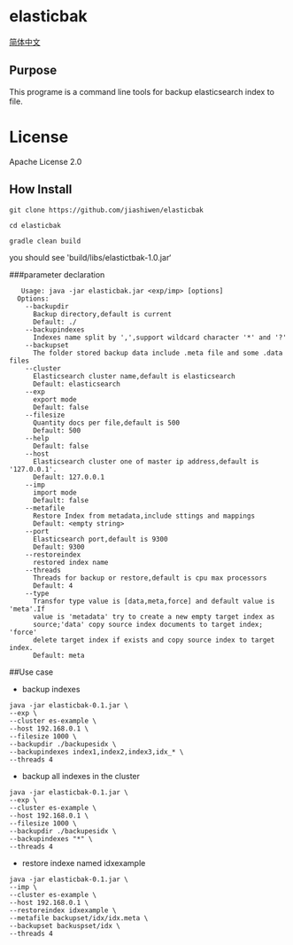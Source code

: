 # elasticbak

[简体中文](README_cn.md)

## Purpose

This programe is a command line tools for backup elasticsearch index to file.

# License

Apache License 2.0


## How Install


```
git clone https://github.com/jiashiwen/elasticbak 
```
```
cd elasticbak
```
```
gradle clean build
```

you should see 'build/libs/elastictbak-1.0.jar‘





###parameter declaration
```
   Usage: java -jar elasticbak.jar <exp/imp> [options] 
  Options:
    --backupdir
      Backup directory,default is current 
      Default: ./
    --backupindexes
      Indexes name split by ',',support wildcard character '*' and '?'
    --backupset
      The folder stored backup data include .meta file and some .data files 
    --cluster
      Elasticsearch cluster name,default is elasticsearch 
      Default: elasticsearch
    --exp
      export mode 
      Default: false
    --filesize
      Quantity docs per file,default is 500 
      Default: 500
    --help
      Default: false
    --host
      Elasticsearch cluster one of master ip address,default is '127.0.0.1'. 
      Default: 127.0.0.1
    --imp
      import mode 
      Default: false
    --metafile
      Restore Index from metadata,include sttings and mappings 
      Default: <empty string>
    --port
      Elasticsearch port,default is 9300 
      Default: 9300
    --restoreindex
      restored index name  
    --threads
      Threads for backup or restore,default is cpu max processors 
      Default: 4
    --type
      Transfor type value is [data,meta,force] and default value is 'meta'.If 
      value is 'metadata' try to create a new empty target index as 
      source;'data' copy source index documents to target index; 'force' 
      delete target index if exists and copy source index to target index. 
      Default: meta

```

##Use case

* backup indexes
```
java -jar elasticbak-0.1.jar \
--exp \
--cluster es-example \
--host 192.168.0.1 \
--filesize 1000 \
--backupdir ./backupesidx \
--backupindexes index1,index2,index3,idx_* \
--threads 4
```
* backup all indexes in the cluster
```
java -jar elasticbak-0.1.jar \
--exp \
--cluster es-example \
--host 192.168.0.1 \
--filesize 1000 \
--backupdir ./backupesidx \
--backupindexes "*" \
--threads 4
```
* restore indexe named idxexample
```
java -jar elasticbak-0.1.jar \
--imp \
--cluster es-example \
--host 192.168.0.1 \
--restoreindex idxexample \
--metafile backupset/idx/idx.meta \
--backupset backuspset/idx \
--threads 4
```